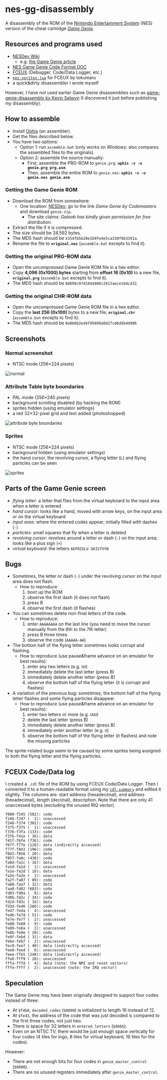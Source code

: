 # nes-gg-disassembly

A disassembly of the ROM of the [Nintendo Entertainment System](http://en.wikipedia.org/wiki/Nintendo_Entertainment_System) (NES) version of the cheat cartridge [*Game Genie*](http://en.wikipedia.org/wiki/Game_Genie).

## Resources and programs used
* [NESDev Wiki](http://wiki.nesdev.com)
  * e.g. [the Game Genie article](http://wiki.nesdev.com/w/index.php/Game_Genie)
* [NES Game Genie Code Format DOC](http://nesdev.com/nesgg.txt)
* [FCEUX](http://www.fceux.com) (Debugger, Code/Data Logger, etc.)
* [`nes-sprites.lua`](http://forums.nesdev.com/viewtopic.php?f=2&t=13255) for FCEUX by tokumaru
* a quick&dirty disassembler I wrote myself

However, I have *not* used earlier Game Genie disassemblies such as [game-genie-disassembly by Kevin Selwyn](http://github.com/kevinselwyn/game-genie-disassembly) (I discovered it just before publishing my disassembly).

## How to assemble
* Install [Ophis](http://michaelcmartin.github.io/Ophis/) (an assembler).
* Get the files described below.
* You have two options:
  * Option 1: run `assemble.bat` (only works on Windows; also compares the assembled files to the originals).
  * Option 2: assemble the source manually:
    * First, assemble the PRG-ROM to `genie.prg`: **`ophis -v -o genie.prg prg.asm`**
    * Then, assemble the entire ROM to `genie.nes`: **`ophis -v -o genie.nes genie.asm`**

### Getting the Game Genie ROM
* Download the ROM from somewhere:
  * One location: [NESDev](http://nesdev.com/archive.html); go to the link *Game Genie by Codemasters* and download `genie.zip`.
    * The site claims: *Galoob has kindly given permission for free distribution.*
* Extract the file if it is compressed.
* The size should be 24,592 bytes.
* The MD5 hash should be `e354fb5b20e1b9fe4e5ca330f9b3391a`.
* Rename the file to **`original.nes`** (`assemble.bat` excepts to find it).

### Getting the original PRG-ROM data
* Open the uncompressed Game Genie ROM file in a hex editor.
* Copy **4,096 (0x1000) bytes** starting from **offset 16 (0x10)** to a new file, **`original.prg`** (`assemble.bat` excepts to find it).
* The MD5 hash should be `8d699c97d164d406c2912aece164cd32`.

### Getting the original CHR-ROM data
* Open the uncompressed Game Genie ROM file in a hex editor.
* Copy the **last 256 (0x100)** bytes to a new file, **`original.chr`** (`assemble.bat` excepts to find it).
* The MD5 hash should be `0a0b0b2ed4f45699a0d27cd6ddb4d906`

## Screenshots

### Normal screenshot
* NTSC mode (256&times;224 pixels)

![normal](screenshot-ntsc.png)

### Attribute Table byte boundaries
* PAL mode (256&times;240 pixels)
* background scrolling disabled (by hacking the ROM)
* sprites hidden (using emulator settings)
* a red 32&times;32-pixel grid and text added (photoshopped)

![attribute byte boundaries](screenshot-pal,no_scroll,no_sprites,grid.png)

### Sprites
* NTSC mode (256&times;224 pixels)
* background hidden (using emulator settings)
* the hand cursor, the revolving cursor, a flying letter (`L`) and flying particles can be seen

![sprites](screenshot-sprites.png)

## Parts of the Game Genie screen
* *flying letter*: a letter that flies from the virtual keyboard to the input area when a letter is entered
* *hand cursor*: looks like a hand, moved with arrow keys, on the input area or on the virtual keyboard
* *input area*: where the entered codes appear; initially filled with dashes (`-`)
* *particles*: small squares that fly when a letter is deleted
* *revolving cursor*: revolves around a letter or dash (`-`) on the input area; looks like a plus sign (`+`)
* *virtual keyboard*: the letters `AEPOZXLU GKISTVYN`

## Bugs
* Sometimes, the letter or dash (`-`) under the revolving cursor on the input area does not flash.
  * How to reproduce:
    1. boot up the ROM
    1. observe the first dash (it does not flash)
    1. press B
    1. observe the first dash (it flashes)
* You can sometimes delete non-final letters of the code.
  * How to reproduce:
    1. enter `AAAAAAAA` on the last line (you need to move the cursor manually from the 6th to the 7th letter)
    1. press B three times
    1. observe the code (`AAAAA-AA`)
* The bottom half of the flying letter sometimes looks corrupt and flashing.
  * How to reproduce (use pause&frame advance on an emulator for best results):
    1. enter any two letters (e.g. `UU`)
    1. immediately delete the last letter (press B)
    1. immediately delete another letter (press B)
    1. observe the bottom half of the flying letter (it is corrupt and flashes)
* A variation of the previous bug: sometimes, the bottom half of the flying letter flashes and some flying particles disappear.
  * How to reproduce (use pause&frame advance on an emulator for best results):
    1. enter two letters or more (e.g. `UUU`)
    1. delete the last letter (press B)
    1. immediately delete another letter (press B)
    1. immediately enter another letter (e.g. `U`)
    1. observe the bottom half of the flying letter (it flashes) and note the missing particles

The sprite-related bugs seem to be caused by some sprites being assigned to both the flying letter and the flying particles.

## FCEUX Code/Data log
I created a `.cdl` file of the ROM by using FCEUX Code/Data Logger.
Then I converted it to a human-readable format using my [`cdl-summary`](http://github.com/qalle2/cdl-summary) and edited it slightly.
The columns are: start address (hexadecimal), end address (hexadecimal), length (decimal), description.
Note that there are only 41 unaccessed bytes (excluding the unused IRQ vector).

```
f000-f245 (582): code
f246-f247 (  2): unaccessed
f248-f374 (301): code
f375-f375 (  1): unaccessed
f376-f3fa (133): code
f3fb-f41e ( 36): data
f41f-f6fe (736): code
f6ff-f77e (128): data (indirectly accessed)
f77f-f842 (196): code
f843-f856 ( 20): data
f857-fa0c (438): code
fa0d-fa1c ( 16): data
fa1d-fa1d (  1): unaccessed
fa1e-fa2d ( 16): data
fa2e-fa2e (  1): unaccessed
fa2f-fa87 ( 89): code
fa88-faa7 ( 32): data
faa8-fd02 (603): code
fd03-fd0a (  8): data
fd0b-fd2c ( 34): code
fd2d-fd3c ( 16): data
fd3d-fe46 (266): code
fe47-fe4a (  4): unaccessed
fe4b-fe7d ( 51): code
fe7e-fe7f (  2): unaccessed
fe80-fe88 (  9): code
fe89-fe8a (  2): unaccessed
fe8b-fe9e ( 20): code
fe9f-febd ( 31): data
febe-febf (  2): unaccessed
fec0-fee7 ( 40): data (indirectly accessed)
fee8-feed (  6): unaccessed
feee-ffe5 (248): data (indirectly accessed)
ffe6-fff9 ( 20): unaccessed
fffa-fffd (  4): data (note: the NMI and reset vectors)
fffe-ffff (  2): unaccessed (note: the IRQ vector)
```

## Speculation
The Game Genie may have been originally designed to support four codes instead of three:
* At `$fdb0`, `decoded_codes` (`$0090`) is initialized to length 16 instead of 12.
* At `$fe43`, the address of the code that was just decoded is compared to the first three codes, not just two.
* There is space for 32 letters in `entered_letters` (`$066b`).
* Even on an NTSC TV, there would be just enough space vertically for four codes (4 tiles for logo, 8 tiles for virtual keyboard, 16 tiles for the codes).

However:
* There are not enough bits for four codes in `genie_master_control` (`$8000`).
* There are no unused registers immediately after `genie_master_control`.
